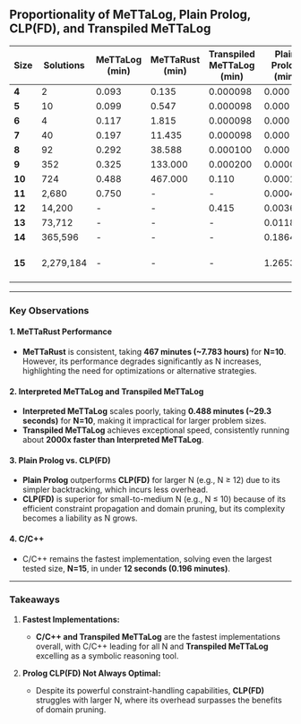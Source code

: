 ## **Proportionality of MeTTaLog, Plain Prolog, CLP(FD), and Transpiled MeTTaLog**

| **Size** | **Solutions** | **MeTTaLog (min)** | **MeTTaRust (min)** | **Transpiled MeTTaLog (min)** | **Plain Prolog (min)** | **Prolog CLP(FD) (min)** | **C/C++ (min)** |
|----------|---------------|--------------------|---------------------|------------------------------|-------------------------|--------------------------|-----------------|
| **4**    | 2             | 0.093             | 0.135               | 0.000098                     | 0.000                  | 0.000                   | 0.000           |
| **5**    | 10            | 0.099             | 0.547               | 0.000098                     | 0.000                  | 0.000                   | 0.000           |
| **6**    | 4             | 0.117             | 1.815               | 0.000098                     | 0.000                  | 0.001                   | 0.000           |
| **7**    | 40            | 0.197             | 11.435              | 0.000098                     | 0.000                  | 0.003                   | 0.000           |
| **8**    | 92            | 0.292             | 38.588              | 0.000100                     | 0.000                  | 0.015                   | 0.000           |
| **9**    | 352           | 0.325             | 133.000             | 0.000200                     | 0.000083              | 0.061                   | 0.000           |
| **10**   | 724           | 0.488             | 467.000             | 0.110                        | 0.000167              | 0.267                   | 0.000           |
| **11**   | 2,680         | 0.750             | -                   | -                            | 0.000433              | 1.276                   | 0.000167        |
| **12**   | 14,200        | -                 | -                   | 0.415                        | 0.003683              | 6.664                   | 0.000917        |
| **13**   | 73,712        | -                 | -                   | -                            | 0.011817              | 36.606                  | 0.005133        |
| **14**   | 365,596       | -                 | -                   | -                            | 0.186467              | 212.653                 | 0.030817        |
| **15**   | 2,279,184     | -                 | -                   | -                            | 1.265300              | Stack Limit Exceeded    | 0.196483        |

---

### **Key Observations**

#### **1. MeTTaRust Performance**
- **MeTTaRust** is consistent, taking **467 minutes (~7.783 hours)** for **N=10**. However, its performance degrades significantly as N increases, highlighting the need for optimizations or alternative strategies.

#### **2. Interpreted MeTTaLog and Transpiled MeTTaLog**
- **Interpreted MeTTaLog** scales poorly, taking **0.488 minutes (~29.3 seconds)** for **N=10**, making it impractical for larger problem sizes.
- **Transpiled MeTTaLog** achieves exceptional speed, consistently running about **2000x faster than Interpreted MeTTaLog**.

#### **3. Plain Prolog vs. CLP(FD)**
- **Plain Prolog** outperforms **CLP(FD)** for larger N (e.g., N ≥ 12) due to its simpler backtracking, which incurs less overhead.
- **CLP(FD)** is superior for small-to-medium N (e.g., N ≤ 10) because of its efficient constraint propagation and domain pruning, but its complexity becomes a liability as N grows.

#### **4. C/C++**
- C/C++ remains the fastest implementation, solving even the largest tested size, **N=15**, in under **12 seconds (0.196 minutes)**.

---

### **Takeaways**

1. **Fastest Implementations:**
   - **C/C++ and Transpiled MeTTaLog** are the fastest implementations overall, with C/C++ leading for all N and **Transpiled MeTTaLog** excelling as a symbolic reasoning tool.

2. **Prolog CLP(FD) Not Always Optimal:**
   - Despite its powerful constraint-handling capabilities, **CLP(FD)** struggles with larger N, where its overhead surpasses the benefits of domain pruning.
